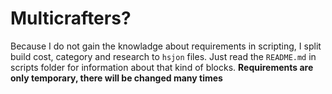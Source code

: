 # Multicrafters?

Because I do not gain the knowladge about requirements in scripting, I split build cost, category and research to `hsjon` files.
Just read the `README.md` in scripts folder for information about that kind of blocks.
**Requirements are only temporary, there will be changed many times**
